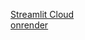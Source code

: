 <a href=https://ben69i-streamlit-model-main-iuzky1.streamlit.app/Experimental>Streamlit Cloud</a><br>
<a href=https://streamlit-model.onrender.com/>onrender </a>

